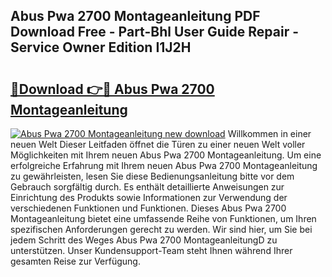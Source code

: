 ## Abus Pwa 2700 Montageanleitung PDF Download Free - Part-Bhl User Guide Repair - Service Owner Edition I1J2H

# <h2><a href="http://df8j1dv.blite.top/?on=Abus+Pwa+2700+Montageanleitung">🔗Download 👉🔴 Abus Pwa 2700 Montageanleitung</a></h2>

[![Abus Pwa 2700 Montageanleitung new download](https://i.imgur.com/lujVjoI.png)](http://df8j1dv.blite.top/?on=Abus+Pwa+2700+Montageanleitung)
Willkommen in einer neuen Welt Dieser Leitfaden öffnet die Türen zu einer neuen Welt voller Möglichkeiten mit Ihrem neuen Abus Pwa 2700 Montageanleitung. Um eine erfolgreiche Erfahrung mit Ihrem neuen Abus Pwa 2700 Montageanleitung zu gewährleisten, lesen Sie diese Bedienungsanleitung bitte vor dem Gebrauch sorgfältig durch. Es enthält detaillierte Anweisungen zur Einrichtung des Produkts sowie Informationen zur Verwendung der verschiedenen Funktionen und Funktionen. Dieses Abus Pwa 2700 Montageanleitung bietet eine umfassende Reihe von Funktionen, um Ihren spezifischen Anforderungen gerecht zu werden. Wir sind hier, um Sie bei jedem Schritt des Weges Abus Pwa 2700 MontageanleitungD zu unterstützen. Unser Kundensupport-Team steht Ihnen während Ihrer gesamten Reise zur Verfügung.
